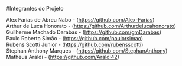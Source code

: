 #Integrantes do Projeto

Alex Farias de Abreu Nabo - (https://github.com/Alex-Farias)  
Arthur de Luca Honorato - (https://github.com/Arthurdelucahonorato)  
Guilherme Machado Darabas - (https://github.com/gmDarabas)  
Paulo Roberto Simão - (https://github.com/paulorsimao)  
Rubens Scotti Junior - (https://github.com/rubensscotti)  
Stephan Anthony Marques - (https://github.com/StephanAnthony)  
Matheus Araldi - (https://github.com/Araldi42)  
